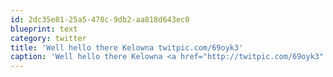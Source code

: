 ```yaml
---
id: 2dc35e81-25a5-478c-9db2-aa818d643ec0
blueprint: text
category: twitter
title: 'Well hello there Kelowna twitpic.com/69oyk3'
caption: 'Well hello there Kelowna <a href="http://twitpic.com/69oyk3" title="http://twitpic.com/69oyk3" class="link link_untco">twitpic.com/69oyk3</a>'
---
```

